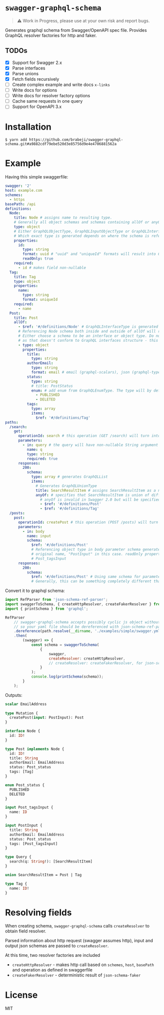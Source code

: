 # `swagger-graphql-schema`

> ⚠️ Work in Progress, please use at your own risk and report bugs.

Generates graphql schema from Swagger/OpenAPI spec file. Provides GraphQL resolver factories for http and faker.

## TODOs

- [x] Support for Swagger 2.x
- [x] Parse interfaces
- [x] Parse unions
- [x] Fetch fields recursively
- [ ] Create complex example and write docs `x-links`
- [ ] Write docs for options
- [ ] Write docs for resolver factory options
- [ ] Cache same requests in one query
- [ ] Support for OpenAPI 3.x

# Installation

	$ yarn add https://github.com/brabeji/swagger-graphql-schema.git#a9882cdf79ebe520d3e85756d9e4e4706881562a

# Example

Having this simple swaggerfile:

```yaml
swagger: '2'
host: example.com
schemes:
  - https
basePath: /api
definitions:
  Node:
    title: Node # assigns name to resulting type.
    # Generally all object schemas and schemas containing allOf or anyOf should have a title to avoid errors.
    type: object
    # Either GraphQLObjectType, GraphQLInputObjectType or GraphQLInterfaceType is be generated from object schema.
    # Which exact type is generated depends on where the schema is referenced. Explanation is below.
    properties:
      id:
        type: string
        format: uuid # "uuid" and "uniqueId" formats will result into GraphQLID
        readOnly: true
    required:
      - id # makes field non-nullable
  Tag:
    title: Tag
    type: object
    properties:
      name:
        type: string
        format: uniqueId
    required:
      - name
  Post:
    title: Post
    allOf:
      - $ref: '#/definitions/Node' # GraphQLInterfaceType is generated when object schema is encountered under allOf
      # Referencing Node schema both inside and outside of allOf will result in duplicate type name error.
      # Either choose a schema to be an interface or object type. Do not nest interfaces using allOf or anyOf
      # as that doesn't conform to GraphQL interfaces structure - this may be solved by flattening allOf in future.
      - type: object
        properties:
          title:
            type: string
          authorEmail:
            type: string
            format: email # email (graphql-scalars), json (graphql-type-json) TODO: date, time, date-time (graphql-iso-date)
          status:
            type: string
            # title: PostStatus
            enum: # add enum from GraphQLEnumType. The type will by default be named Post_status unless a different name is specified by title.
              - PUBLISHED
              - DELETED
          tags:
            type: array
            items:
              $ref: '#/definitions/Tag'
paths:
  /search:
    get:
      operationId: search # this operation (GET /search) will turn into a query named "search"
      parameters:
        - in: query # the query will have non-nullable String argument named "query"
          name: q
          type: string
          required: true
      responses:
        200:
          schema:
            type: array # generates GraphQLList
            items:
              # Generates GraphQLUnionType
              title: SearchResultItem # assigns SearchResultItem as a name to the union type
              anyOf: # specifies that SearchResultItem is union of different types.
                # anyOf is invalid in Swagger 2.0 but will be specified in OpenAPI 3.x, see readme TODOs
                - $ref: '#/definitions/Post'
                - $ref: '#/definitions/Tag'
  /posts:
    post:
      operationId: createPost # this operation (POST /posts) will turn into a mutation named "createPost"
      parameters:
        - in: body
          name: input
          schema:
            $ref: '#/definitions/Post'
            # Referencing object type in body parameter schema generates GraphQLInputObjectType with "Input" appended to
            # original name, "PostInput" in this case. readOnly properties are removed.
            # Post_tagsInput
      responses:
        200:
          schema:
            $ref: '#/definitions/Post' # Using same schema for parameter and response conforms to some REST recommendations and isn't required.
            # Generally, this can be something completely different than Post.
```

Convert it to graphql schema:

```javascript
import RefParser from 'json-schema-ref-parser';
import swaggerToSchema, { createHttpResolver, createFakerResolver } from 'swagger-graphql-schema';
import { printSchema } from 'graphql';

RefParser
	// swagger-graphql-schema accepts possibly cyclic js object without json pointers
	// so your yaml file should be dereferenced with json-schema-ref-parser
	.dereference(path.resolve(__dirname, './examples/simple/swagger.yml'))
	.then(
		(swagger) => {
			const schema = swaggerToSchema(
				{ 
					swagger, 
					createResolver: createHttpResolver, 
					// createResolver: createFakerResolver, for json-schema-faker data 
				}
			);
			console.log(printSchema(schema));
		}
	);
```

Outputs:

```graphql
scalar EmailAddress
    
type Mutation {
  createPost(input: PostInput): Post
}

interface Node {
  id: ID!
}

type Post implements Node {
  id: ID!
  title: String
  authorEmail: EmailAddress
  status: Post_status
  tags: [Tag]
}

enum Post_status {
  PUBLISHED
  DELETED
}

input Post_tagsInput {
  name: ID
}

input PostInput {
  title: String
  authorEmail: EmailAddress
  status: Post_status
  tags: [Post_tagsInput]
}

type Query {
  search(q: String!): [SearchResultItem]
}

union SearchResultItem = Post | Tag

type Tag {
  name: ID!
}
```

# Resolving fields

When creating schema, `swagger-graphql-schema` calls `createResolver` to obtain field resolver.

Parsed information about http request (swagger assumes http), input and output json schemas are passed to `createResolver`.

At this time, two resolver factories are included

- `createHttpResolver` - makes http call based on `schemes`, `host`, `basePath` and operation as defined in swaggerfile
- `createFakerResolver` - deterministic result of `json-schema-faker`

# License

MIT
